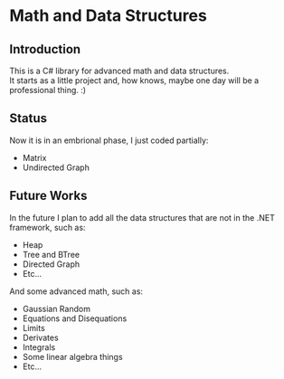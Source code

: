 # Math and Data Structures

## Introduction

This is a C# library for advanced math and data structures.<br>
It starts as a little project and, how knows, maybe one day will be a professional thing. :)
<br>

## Status
Now it is in an embrional phase, I just coded partially:
- Matrix
- Undirected Graph

## Future Works

In the future I plan to add all the data structures that are not in the .NET framework, such as:
- Heap
- Tree and BTree
- Directed Graph
- Etc...

And some advanced math, such as:
- Gaussian Random
- Equations and Disequations
- Limits
- Derivates
- Integrals
- Some linear algebra things
- Etc...
